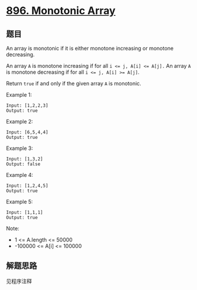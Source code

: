 # [896. Monotonic Array](https://leetcode.com/problems/monotonic-array/)

## 题目

An array is monotonic if it is either monotone increasing or monotone decreasing.

An array `A` is monotone increasing if for all `i <= j, A[i] <= A[j].` An array `A` is monotone decreasing if for all `i <= j, A[i] >= A[j]`.

Return `true` if and only if the given array `A` is monotonic.

Example 1:

```text
Input: [1,2,2,3]
Output: true
```

Example 2:

```text
Input: [6,5,4,4]
Output: true
```

Example 3:

```text
Input: [1,3,2]
Output: false
```

Example 4:

```text
Input: [1,2,4,5]
Output: true
```

Example 5:

```text
Input: [1,1,1]
Output: true
```

Note:

- 1 <= A.length <= 50000
- -100000 <= A[i] <= 100000

## 解题思路

见程序注释
